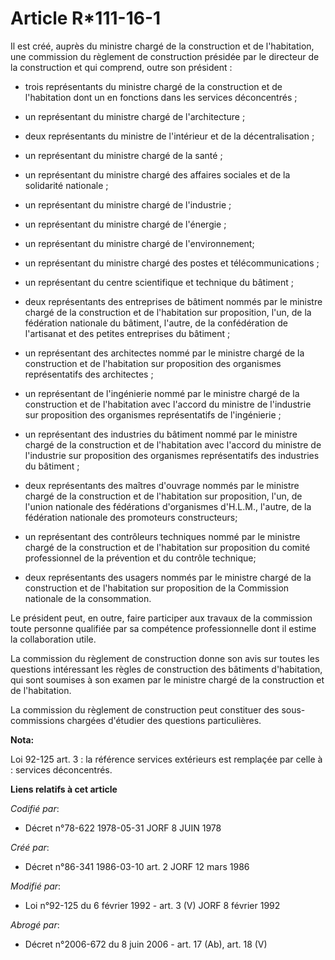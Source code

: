 # Article R*111-16-1

Il est créé, auprès du ministre chargé de la construction et de l'habitation, une commission du règlement de construction
présidée par le directeur de la construction et qui comprend, outre son président : 

- trois représentants du ministre chargé de la construction et de l'habitation dont un en fonctions dans les services
déconcentrés ; 

- un représentant du ministre chargé de l'architecture ; 

- deux représentants du ministre de l'intérieur et de la décentralisation ; 

- un représentant du ministre chargé de la santé ; 

- un représentant du ministre chargé des affaires sociales et de la solidarité nationale ; 

- un représentant du ministre chargé de l'industrie ; 

- un représentant du ministre chargé de l'énergie ; 

- un représentant du ministre chargé de l'environnement; 

- un représentant du ministre chargé des postes et télécommunications ;

- un représentant du centre scientifique et technique du bâtiment ; 

- deux représentants des entreprises de bâtiment nommés par le ministre chargé de la construction et de l'habitation sur
proposition, l'un, de la fédération nationale du bâtiment, l'autre, de la confédération de l'artisanat et des petites
entreprises du bâtiment ; 

- un représentant des architectes nommé par le ministre chargé de la construction et de l'habitation sur proposition des
organismes représentatifs des architectes ; 

- un représentant de l'ingénierie nommé par le ministre chargé de la construction et de l'habitation avec l'accord du
ministre de l'industrie sur proposition des organismes représentatifs de l'ingénierie ; 

- un représentant des industries du bâtiment nommé par le ministre chargé de la construction et de l'habitation avec l'accord
du ministre de l'industrie sur proposition des organismes représentatifs des industries du bâtiment ; 

- deux représentants des maîtres d'ouvrage nommés par le ministre chargé de la construction et de l'habitation sur
proposition, l'un, de l'union nationale des fédérations d'organismes d'H.L.M., l'autre, de la fédération nationale des
promoteurs constructeurs; 

- un représentant des contrôleurs techniques nommé par le ministre chargé de la construction et de l'habitation sur
proposition du comité professionnel de la prévention et du contrôle technique;

- deux représentants des usagers nommés par le ministre chargé de la construction et de l'habitation sur proposition de la
Commission nationale de la consommation.

Le président peut, en outre, faire participer aux travaux de la commission toute personne qualifiée par sa compétence
professionnelle dont il estime la collaboration utile. 

La commission du règlement de construction donne son avis sur toutes les questions intéressant les règles de construction des
bâtiments d'habitation, qui sont soumises à son examen par le ministre chargé de la construction et de l'habitation.

La commission du règlement de construction peut constituer des sous-commissions chargées d'étudier des questions
particulières.

**Nota:**

Loi 92-125 art. 3 : la référence services extérieurs est remplaçée par celle à : services déconcentrés.

**Liens relatifs à cet article**

_Codifié par_:

  - Décret n°78-622 1978-05-31 JORF 8 JUIN 1978

_Créé par_:

  - Décret n°86-341 1986-03-10 art. 2 JORF 12 mars 1986

_Modifié par_:

  - Loi n°92-125 du 6 février 1992 - art. 3 (V) JORF 8 février 1992

_Abrogé par_:

  - Décret n°2006-672 du 8 juin 2006 - art. 17 (Ab), art. 18 (V)
